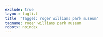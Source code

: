 ```yaml
---
exclude: true
layout: taglist
title: "Tagged: roger williams park museum"
tagname: roger williams park museum
robots: noindex
---
```

